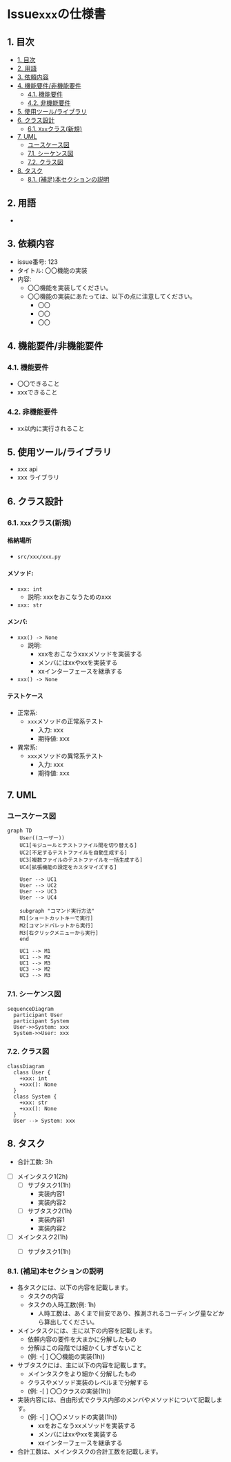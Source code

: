 # Issue`xxx`の仕様書

## 1. 目次
- [1. 目次](#1-目次)
- [2. 用語](#2-用語)
- [3. 依頼内容](#3-依頼内容)
- [4. 機能要件/非機能要件](#4-機能要件非機能要件)
  - [4.1. 機能要件](#41-機能要件)
  - [4.2. 非機能要件](#42-非機能要件)
- [5. 使用ツール/ライブラリ](#5-使用ツールライブラリ)
- [6. クラス設計](#6-クラス設計)
  - [6.1. `Xxx`クラス(新規)](#61-xxxクラス新規)
- [7. UML](#7-uml)
  - [ユースケース図](#ユースケース図)
  - [7.1. シーケンス図](#71-シーケンス図)
  - [7.2. クラス図](#72-クラス図)
- [8. タスク](#8-タスク)
  - [8.1. (補足)本セクションの説明](#81-補足本セクションの説明)

## 2. 用語
-  

## 3. 依頼内容
- issue番号: 123
- タイトル: 〇〇機能の実装
- 内容: 
  - 〇〇機能を実装してください。
  - 〇〇機能の実装にあたっては、以下の点に注意してください。
    - 〇〇
    - 〇〇
    - 〇〇

## 4. 機能要件/非機能要件
### 4.1. 機能要件
- 〇〇できること
- xxxできること
### 4.2. 非機能要件
- xx以内に実行されること

## 5. 使用ツール/ライブラリ
- xxx api
- xxx ライブラリ

## 6. クラス設計
### 6.1. `Xxx`クラス(新規)
#### 格納場所
- `src/xxx/xxx.py`
#### メソッド: 
- `xxx: int`
  - 説明: xxxをおこなうためのxxx
- `xxx: str`

#### メンバ:
- `xxx() -> None`
  - 説明: 
    - xxxをおこなうxxxメソッドを実装する
    - メンバにはxxやxxを実装する
    - xxインターフェースを継承する
- `xxx() -> None`

#### テストケース
- 正常系:
  - `xxx`メソッドの正常系テスト
    - 入力: xxx
    - 期待値: xxx
- 異常系:
  - `xxx`メソッドの異常系テスト
    - 入力: xxx
    - 期待値: xxx

## 7. UML
### ユースケース図
```mermaid
graph TD
    User((ユーザー))
    UC1[モジュールとテストファイル間を切り替える]
    UC2[不足するテストファイルを自動生成する]
    UC3[複数ファイルのテストファイルを一括生成する]
    UC4[拡張機能の設定をカスタマイズする]
    
    User --> UC1
    User --> UC2
    User --> UC3
    User --> UC4
    
    subgraph "コマンド実行方法"
    M1[ショートカットキーで実行]
    M2[コマンドパレットから実行]
    M3[右クリックメニューから実行]
    end
    
    UC1 --> M1
    UC1 --> M2
    UC1 --> M3
    UC3 --> M2
    UC3 --> M3
```

### 7.1. シーケンス図
```mermaid
sequenceDiagram
  participant User
  participant System
  User->>System: xxx
  System->>User: xxx
```
### 7.2. クラス図
```mermaid
classDiagram
  class User {
    +xxx: int
    +xxx(): None
  }
  class System {
    +xxx: str
    +xxx(): None
  }
  User --> System: xxx
```

## 8. タスク
- 合計工数: 3h
- [ ] メインタスク1(2h)
  - [ ] サブタスク1(1h)
    - 実装内容1
    - 実装内容2
  - [ ] サブタスク2(1h)
    - 実装内容1
    - 実装内容2
- [ ] メインタスク2(1h)
  - [ ] サブタスク1(1h)


### 8.1. (補足)本セクションの説明
- 各タスクには、以下の内容を記載します。
  - タスクの内容
  - タスクの人時工数(例: 1h)
    - 人時工数は、あくまで目安であり、推測されるコーディング量などから算出してください。 
- メインタスクには、主に以下の内容を記載します。
  - 依頼内容の要件を大まかに分解したもの
  - 分解はこの段階では細かくしすぎないこと
  - (例: -[ ] 〇〇機能の実装(1h))
- サブタスクには、主に以下の内容を記載します。
  - メインタスクをより細かく分解したもの
  - クラスやメソッド実装のレベルまで分解する
  - (例: -[ ] 〇〇クラスの実装(1h))
- 実装内容には、自由形式でクラス内部のメンバやメソッドについて記載します。
  - (例: -[ ] 〇〇メソッドの実装(1h))
    - xxをおこなうxxメソッドを実装する
    - メンバにはxxやxxを実装する
    - xxインターフェースを継承する
- 合計工数は、メインタスクの合計工数を記載します。



